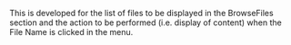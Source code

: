 This is developed for the list of files to be displayed in the BrowseFiles section and the action to be performed (i.e. display of content) when the File Name is clicked in the menu.